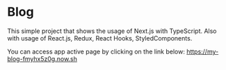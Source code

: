 # Blog 

This simple project that shows the usage of Next.js with TypeScript.
Also with usage of React.js, Redux, React Hooks, StyledComponents.

You can access app active page by clicking on the link below:
https://my-blog-fmyhx5z0g.now.sh


